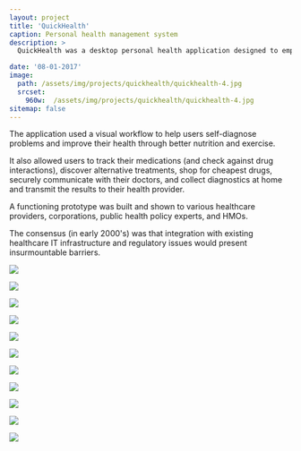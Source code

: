 ```yaml
---
layout: project
title: 'QuickHealth'
caption: Personal health management system
description: >
  QuickHealth was a desktop personal health application designed to empower users to take control of their own healthcare.

date: '08-01-2017'
image: 
  path: /assets/img/projects/quickhealth/quickhealth-4.jpg
  srcset: 
    960w:  /assets/img/projects/quickhealth/quickhealth-4.jpg
sitemap: false
---
```


The application used a visual workflow to help users self-diagnose problems and improve their health through better nutrition and exercise. 

It also allowed users to track their medications (and check against drug interactions), discover alternative treatments, shop for cheapest drugs, securely communicate with their doctors, and collect diagnostics at home and transmit the results to their health provider.

A functioning prototype was built and shown to various healthcare providers, corporations, public health policy experts, and HMOs. 

The consensus (in early 2000's) was that integration with existing healthcare IT infrastructure and regulatory issues would present insurmountable barriers.


![](/assets/img/projects/quickhealth/quickhealth-1.jpg)

![](/assets/img/projects/quickhealth/quickhealth-2.jpg)

![](/assets/img/projects/quickhealth/quickhealth-3.jpg)

![](/assets/img/projects/quickhealth/quickhealth-4.jpg)

![](/assets/img/projects/quickhealth/quickhealth-5.jpg)

![](/assets/img/projects/quickhealth/quickhealth-6.jpg)

![](/assets/img/projects/quickhealth/quickhealth-7.jpg)

![](/assets/img/projects/quickhealth/quickhealth-8.jpg)

![](/assets/img/projects/quickhealth/quickhealth-9.jpg)

![](/assets/img/projects/quickhealth/quickhealth-10.jpg)

![](/assets/img/projects/quickhealth/quickhealth-11.jpg)


